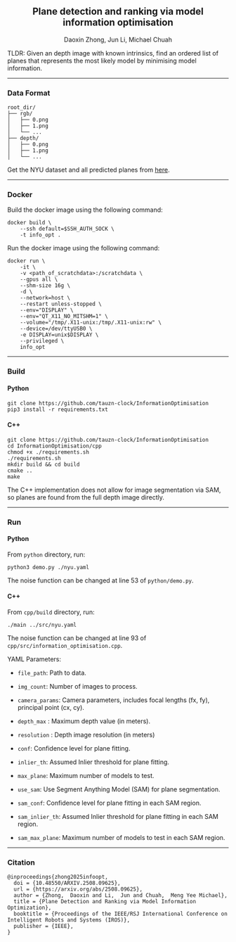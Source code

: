 <div align="center">
  
<h2> Plane detection and ranking via model information optimisation </h2>
<p>Daoxin Zhong, Jun Li, Michael Chuah</p>

</div>

TLDR: Given an depth image with known intrinsics, find an ordered list of planes that represents the most likely model by minimising model information.

---
### Data Format

```
root_dir/
├── rgb/
│   ├── 0.png
│   ├── 1.png
│   └── ...
├── depth/
│   ├── 0.png
│   ├── 1.png
│   └── ...
```

Get the NYU dataset and all predicted planes from [here](https://drive.google.com/file/d/11PlNTvWpEvgwYDm7KMCCEbTTzira6-wV/view?usp=drive_link).

---
### Docker

Build the docker image using the following command:

```
docker build \
    --ssh default=$SSH_AUTH_SOCK \
    -t info_opt .
```

Run the docker image using the following command:

```
docker run \
    -it \
    -v <path_of_scratchdata>:/scratchdata \
    --gpus all \
    --shm-size 16g \ 
    -d \
    --network=host \
    --restart unless-stopped \
    --env="DISPLAY" \
    --env="QT_X11_NO_MITSHM=1" \
    --volume="/tmp/.X11-unix:/tmp/.X11-unix:rw" \
    --device=/dev/ttyUSB0 \
    -e DISPLAY=unix$DISPLAY \ 
    --privileged \
    info_opt
```
---
### Build

#### Python

```
git clone https://github.com/tauzn-clock/InformationOptimisation
pip3 install -r requirements.txt
```

#### C++

```
git clone https://github.com/tauzn-clock/InformationOptimisation
cd InformationOptimisation/cpp
chmod +x ./requirements.sh
./requirements.sh
mkdir build && cd build
cmake ..
make
```

The C++ implementation does not allow for image segmentation via SAM, so planes are found from the full depth image directly.

---

### Run

#### Python

From `python` directory, run:

```
python3 demo.py ./nyu.yaml
```
The noise function can be changed at line 53 of `python/demo.py`.
#### C++

From `cpp/build` directory, run:

```
./main ../src/nyu.yaml
```
The noise function can be changed at line 93 of `cpp/src/information_optimisation.cpp`.

YAML Parameters:
- `file_path`: Path to data.
- `img_count`: Number of images to process.

- `camera_params`: Camera parameters, includes focal lengths (fx, fy), principal point (cx, cy).
- `depth_max` : Maximum depth value (in meters).
- `resolution` : Depth image resolution (in meters)

- `conf`: Confidence level for plane fitting.
- `inlier_th`: Assumed Inlier threshold for plane fitting.
- `max_plane`: Maximum number of models to test.

- `use_sam`: Use Segment Anything Model (SAM) for plane segmentation.
- `sam_conf`: Confidence level for plane fitting in each SAM region.
- `sam_inlier_th`: Assumed Inlier threshold for plane fitting in each SAM region.
- `sam_max_plane`: Maximum number of models to test in each SAM region.

---

### Citation

```
@inproceedings{zhong2025infoopt,
  doi = {10.48550/ARXIV.2508.09625},
  url = {https://arxiv.org/abs/2508.09625},
  author = {Zhong,  Daoxin and Li,  Jun and Chuah,  Meng Yee Michael},
  title = {Plane Detection and Ranking via Model Information Optimization},
  booktitle = {Proceedings of the IEEE/RSJ International Conference on Intelligent Robots and Systems (IROS)},
  publisher = {IEEE},
}
```
